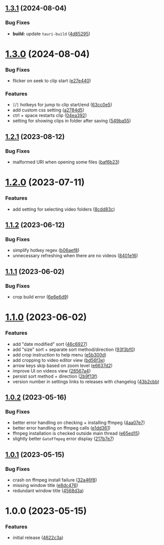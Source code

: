 ## [1.3.1](https://github.com/seleb/cutsy-editor/compare/v1.3.0...v1.3.1) (2024-08-04)


### Bug Fixes

* **build:** update `tauri-build` ([4d85295](https://github.com/seleb/cutsy-editor/commit/4d85295f6eff7668c178b17a9f0f9ab8b788da89))

# [1.3.0](https://github.com/seleb/cutsy-editor/compare/v1.2.1...v1.3.0) (2024-08-04)


### Bug Fixes

* flicker on seek to clip start ([e27e440](https://github.com/seleb/cutsy-editor/commit/e27e4403f4140d7d67028e076dac7e63d26f0d15))


### Features

* `[`/`]` hotkeys for jump to clip start/end ([63cc0e5](https://github.com/seleb/cutsy-editor/commit/63cc0e569d971e484deb688b615dcd2b9fd3ebce))
* add custom css setting ([a2784d5](https://github.com/seleb/cutsy-editor/commit/a2784d51ef1b17a1855910f734a9dd1243daf1a9))
* ctrl + space restarts clip ([04ea392](https://github.com/seleb/cutsy-editor/commit/04ea39251c9d54d7b1db106d394d0a93c686e6ab))
* setting for showing clips in folder after saving ([549ba55](https://github.com/seleb/cutsy-editor/commit/549ba55a0144809d4e392a2054aba3991b7d2324))

## [1.2.1](https://github.com/seleb/cutsy-editor/compare/v1.2.0...v1.2.1) (2023-08-12)


### Bug Fixes

* malformed URI when opening some files ([baf6b23](https://github.com/seleb/cutsy-editor/commit/baf6b234faba5a6b751d6ec5d1e8e14fdeac32bd))

# [1.2.0](https://github.com/seleb/cutsy-editor/compare/v1.1.2...v1.2.0) (2023-07-11)


### Features

* add setting for selecting video folders ([8cdd83c](https://github.com/seleb/cutsy-editor/commit/8cdd83c49546f094ab8b71d5ea2e4517b3151c4e))

## [1.1.2](https://github.com/seleb/cutsy-editor/compare/v1.1.1...v1.1.2) (2023-06-12)


### Bug Fixes

* simplify hotkey regex ([b06aef8](https://github.com/seleb/cutsy-editor/commit/b06aef80b88bf41f39edf8bc406c4fa80a292ec0))
* unnecessary refreshing when there are no videos ([8401e16](https://github.com/seleb/cutsy-editor/commit/8401e1692027ca0dfe24e63868565e77ec32c24f))

## [1.1.1](https://github.com/seleb/cutsy-editor/compare/v1.1.0...v1.1.1) (2023-06-02)


### Bug Fixes

* crop build error ([6e6e6d9](https://github.com/seleb/cutsy-editor/commit/6e6e6d9e4e3a40e1d3f96e49e8bd1f5989543ff0))

# [1.1.0](https://github.com/seleb/cutsy-editor/compare/v1.0.2...v1.1.0) (2023-06-02)


### Features

* add "date modified" sort ([46c6927](https://github.com/seleb/cutsy-editor/commit/46c69276869c70869954d0be52a789fc1ddb40ad))
* add "size" sort + separate sort method/direction ([93f3bf0](https://github.com/seleb/cutsy-editor/commit/93f3bf0c98f805c02c41fa5629b6ef02f368246a))
* add crop instruction to help menu ([e5b300d](https://github.com/seleb/cutsy-editor/commit/e5b300d889890965714a5182401b8d438cf6f104))
* add cropping to video editor view ([bd56f3e](https://github.com/seleb/cutsy-editor/commit/bd56f3e7ad6fb134007b53fd4ea5618b806985ff))
* arrow keys skip based on zoom level ([e6637d2](https://github.com/seleb/cutsy-editor/commit/e6637d22ce4565ee42e8c170171194f075476930))
* improve UI on videos view ([28567a4](https://github.com/seleb/cutsy-editor/commit/28567a4d3304c4e99735dd27921efe10abae9286))
* persist sort method + direction ([2b9f13f](https://github.com/seleb/cutsy-editor/commit/2b9f13fc2b374f767089c85f82d0587b58972127))
* version number in settings links to releases with changelog ([43b2cbb](https://github.com/seleb/cutsy-editor/commit/43b2cbb7d6da36b69ddfcbd03e1c862ec46d6c12))

## [1.0.2](https://github.com/seleb/cutsy-editor/compare/v1.0.1...v1.0.2) (2023-05-16)


### Bug Fixes

* better error handling on checking + installing ffmpeg ([4aa07e7](https://github.com/seleb/cutsy-editor/commit/4aa07e714a5484ca5f50742f483c5f082cc6f111))
* better error handling on ffmpeg calls ([e1dd361](https://github.com/seleb/cutsy-editor/commit/e1dd3610f0220df2668cb58cf2d3669bccda1a2b))
* ffmpeg installation is checked outside main thread ([e65ed15](https://github.com/seleb/cutsy-editor/commit/e65ed152c9eb4f59b8a5544b64c4081d47fe99ac))
* slightly better `GateFfmpeg` error display ([217b7e7](https://github.com/seleb/cutsy-editor/commit/217b7e71814609f7762a07db710be01acc646297))

## [1.0.1](https://github.com/seleb/cutsy-editor/compare/v1.0.0...v1.0.1) (2023-05-15)


### Bug Fixes

* crash on ffmpeg install failure ([32a46f8](https://github.com/seleb/cutsy-editor/commit/32a46f8c7342de50e1ab95d1666788c598aee7c1))
* missing window title ([e8dc476](https://github.com/seleb/cutsy-editor/commit/e8dc476f74a4a401194f85c0f977e5a110b3ac75))
* redundant window title ([4568d3a](https://github.com/seleb/cutsy-editor/commit/4568d3ab04c7e594824a32648f30897a176be308))

# 1.0.0 (2023-05-15)


### Features

* initial release ([4622c3a](https://github.com/seleb/cutsy-editor/commit/4622c3a64a2ab7ab949644a528a46171776919b6))
